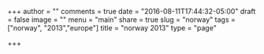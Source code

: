 +++
author = ""
comments = true
date = "2016-08-11T17:44:32-05:00"
draft = false
image = ""
menu = "main"
share = true
slug = "norway"
tags = ["norway", "2013","europe"]
title = "norway 2013"
type = "page"

+++

